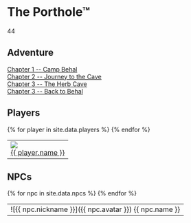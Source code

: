 # The Porthole™

44

## Adventure
[Chapter 1 -- Camp Behal](chapter01.md)  
[Chapter 2 -- Journey to the Cave](chapter02.md)  
[Chapter 3 -- The Herb Cave](chapter03.md)  
[Chapter 3 -- Back to Behal](chapter04.md)  

## Players
<table><tr>
  {% for player in site.data.players %}
    <td><a href="https://www.dndbeyond.com/characters/{{ player.dndbeyond }}">
    <img src="{{ player.avatar }}"/><br>
    {{ player.name }}</a></td>  
  {% endfor %}
</tr></table>

## NPCs
<table><tr>
  {% for npc in site.data.npcs %}
  <td markdown="span">![{{ npc.nickname }}]({{ npc.avatar }})  
    {{ npc.name }}</td>
{% endfor %}
</tr></table>

